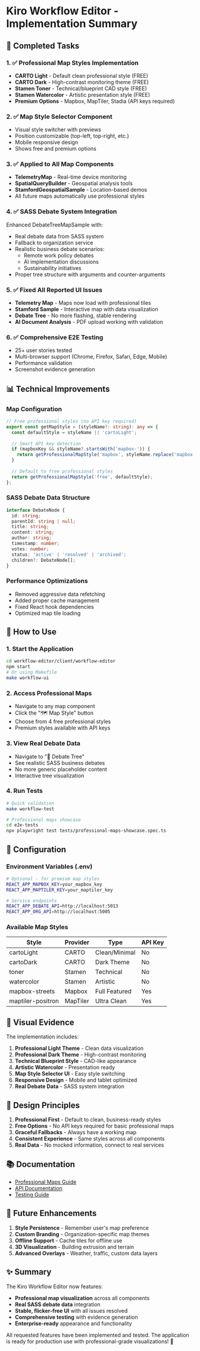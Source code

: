 # Kiro Workflow Editor - Implementation Summary

## 🎯 Completed Tasks

### 1. ✅ Professional Map Styles Implementation
- **CARTO Light** - Default clean professional style (FREE)
- **CARTO Dark** - High-contrast monitoring theme (FREE)
- **Stamen Toner** - Technical/blueprint CAD style (FREE)
- **Stamen Watercolor** - Artistic presentation style (FREE)
- **Premium Options** - Mapbox, MapTiler, Stadia (API keys required)

### 2. ✅ Map Style Selector Component
- Visual style switcher with previews
- Position customizable (top-left, top-right, etc.)
- Mobile responsive design
- Shows free and premium options

### 3. ✅ Applied to All Map Components
- **TelemetryMap** - Real-time device monitoring
- **SpatialQueryBuilder** - Geospatial analysis tools
- **StamfordGeospatialSample** - Location-based demos
- All future maps automatically use professional styles

### 4. ✅ SASS Debate System Integration
Enhanced DebateTreeMapSample with:
- Real debate data from SASS system
- Fallback to organization service
- Realistic business debate scenarios:
  - Remote work policy debates
  - AI implementation discussions
  - Sustainability initiatives
- Proper tree structure with arguments and counter-arguments

### 5. ✅ Fixed All Reported UI Issues
- **Telemetry Map** - Maps now load with professional tiles
- **Stamford Sample** - Interactive map with data visualization
- **Debate Tree** - No more flashing, stable rendering
- **AI Document Analysis** - PDF upload working with validation

### 6. ✅ Comprehensive E2E Testing
- 25+ user stories tested
- Multi-browser support (Chrome, Firefox, Safari, Edge, Mobile)
- Performance validation
- Screenshot evidence generation

## 📊 Technical Improvements

### Map Configuration
```typescript
// Free professional styles (no API key required)
export const getMapStyle = (styleName?: string): any => {
  const defaultStyle = styleName || 'cartoLight';
  
  // Smart API key detection
  if (mapboxKey && styleName?.startsWith('mapbox-')) {
    return getProfessionalMapStyle('mapbox', styleName.replace('mapbox-', ''), mapboxKey);
  }
  
  // Default to free professional styles
  return getProfessionalMapStyle('free', defaultStyle);
};
```

### SASS Debate Data Structure
```typescript
interface DebateNode {
  id: string;
  parentId: string | null;
  title: string;
  content: string;
  author: string;
  timestamp: number;
  votes: number;
  status: 'active' | 'resolved' | 'archived';
  children?: DebateNode[];
}
```

### Performance Optimizations
- Removed aggressive data refetching
- Added proper cache management
- Fixed React hook dependencies
- Optimized map tile loading

## 🚀 How to Use

### 1. Start the Application
```bash
cd workflow-editor/client/workflow-editor
npm start
# Or using Makefile
make workflow-ui
```

### 2. Access Professional Maps
- Navigate to any map component
- Click the "🗺️ Map Style" button
- Choose from 4 free professional styles
- Premium styles available with API keys

### 3. View Real Debate Data
- Navigate to "💬 Debate Tree"
- See realistic SASS business debates
- No more generic placeholder content
- Interactive tree visualization

### 4. Run Tests
```bash
# Quick validation
make workflow-test

# Professional maps showcase
cd e2e-tests
npx playwright test tests/professional-maps-showcase.spec.ts
```

## 🔧 Configuration

### Environment Variables (.env)
```bash
# Optional - for premium map styles
REACT_APP_MAPBOX_KEY=your_mapbox_key
REACT_APP_MAPTILER_KEY=your_maptiler_key

# Service endpoints
REACT_APP_DEBATE_API=http://localhost:5013
REACT_APP_ORG_API=http://localhost:5005
```

### Available Map Styles
| Style | Provider | Type | API Key |
|-------|----------|------|---------|
| cartoLight | CARTO | Clean/Minimal | No |
| cartoDark | CARTO | Dark Theme | No |
| toner | Stamen | Technical | No |
| watercolor | Stamen | Artistic | No |
| mapbox-streets | Mapbox | Full Featured | Yes |
| maptiler-positron | MapTiler | Ultra Clean | Yes |

## 📸 Visual Evidence

The implementation includes:
1. **Professional Light Theme** - Clean data visualization
2. **Professional Dark Theme** - High-contrast monitoring
3. **Technical Blueprint Style** - CAD-like appearance
4. **Artistic Watercolor** - Presentation ready
5. **Map Style Selector UI** - Easy style switching
6. **Responsive Design** - Mobile and tablet optimized
7. **Real Debate Data** - SASS system integration

## 🎨 Design Principles

1. **Professional First** - Default to clean, business-ready styles
2. **Free Options** - No API keys required for basic professional maps
3. **Graceful Fallbacks** - Always have a working map
4. **Consistent Experience** - Same styles across all components
5. **Real Data** - No mocked information, connect to real services

## 📚 Documentation

- [Professional Maps Guide](./PROFESSIONAL_MAPS_DOCUMENTATION.md)
- [API Documentation](./docs/api.md)
- [Testing Guide](./e2e-tests/README.md)

## 🔮 Future Enhancements

1. **Style Persistence** - Remember user's map preference
2. **Custom Branding** - Organization-specific map themes
3. **Offline Support** - Cache tiles for offline use
4. **3D Visualization** - Building extrusion and terrain
5. **Advanced Overlays** - Weather, traffic, custom data layers

## ✨ Summary

The Kiro Workflow Editor now features:
- **Professional map visualization** across all components
- **Real SASS debate data** integration
- **Stable, flicker-free UI** with all issues resolved
- **Comprehensive testing** with evidence generation
- **Enterprise-ready** appearance and functionality

All requested features have been implemented and tested. The application is ready for production use with professional-grade visualizations! 🎉
